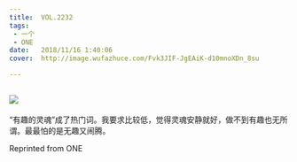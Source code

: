 ```yaml
---
title:	VOL.2232
tags:
 - 一个
 - ONE
date:	2018/11/16 1:40:06
cover:	http://image.wufazhuce.com/Fvk3JIF-JgEAiK-d10mnoXDn_8su

---
```

![](http://image.wufazhuce.com/Fvk3JIF-JgEAiK-d10mnoXDn_8su)
---

“有趣的灵魂”成了热门词。我要求比较低，觉得灵魂安静就好，做不到有趣也无所谓。最最怕的是无趣又闹腾。
 
Reprinted from ONE
